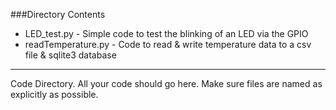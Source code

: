 ###Directory Contents

* LED_test.py - Simple code to test the blinking of an LED via the GPIO
* readTemperature.py - Code to read & write temperature data to a csv file & sqlite3 database

***

Code Directory.
All your code should go here. Make sure files are named as explicitly as possible.


